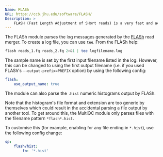 ```yaml
---
Name: FLASh
URL: https://ccb.jhu.edu/software/FLASH/
Description: >
    FLASH (Fast Length Adjustment of SHort reads) is a very fast and accurate software tool to merge paired-end reads from NGS data.
---
```


The FLASh module parses the log messages generated by the [FLASh](https://ccb.jhu.edu/software/FLASH/) read merger.  To create a log file, you can use `tee`.  From the FLASh help:

```bash
flash reads_1.fq reads_2.fq 2>&1 | tee logfilename.log
```

The sample name is set by the first input filename listed in the log.  However, this can be changed to using the first output filename (i.e. if you used FLASh's `--output-prefix=PREFIX` option) by using the following config:

```yaml
flash:
    use_output_name: true
```

The module can also parse the `.hist` numeric histograms output by FLASh.

Note that the histogram's file format and extension are too generic by themselves which could result in the accidental parsing a file output by another tool. To get around this, the MultiQC module only parses files with the filename pattern `*flash*.hist`.

To customise this (for example, enabling for any file ending in `*.hist`), use the following config change:

```yaml
sp:
    flash/hist:
        fn: '*.hist'
```
